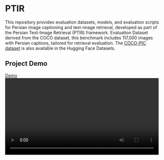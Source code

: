# PTIR
This repository provides evaluation datasets, models, and evaluation scripts for Persian image captioning and text-image retrieval, developed as part of the Persian Text-Image Retrieval (PTIR) framework.
Evaluation Dataset derived from the COCO dataset, this benchmark includes 117,000 images with Persian captions, tailored for retrieval evaluation.
The [COCO-PIC dataset](https://huggingface.co/datasets/rasoulub/coco-pic) is also available in the Hugging Face Datasets.

## Project Demo
[Demo](https://github.com/rasoulasadiyan/PTIR/raw/master/PTIR_D4.mp4)
<video src="PTIR_D4.mp4" controls width="500"></video>
